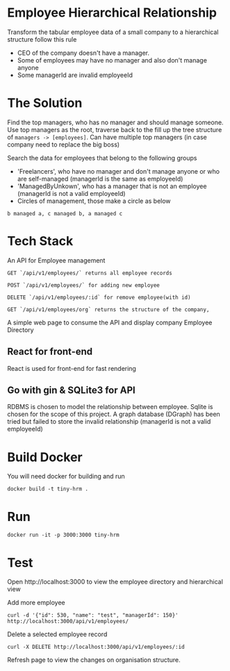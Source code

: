 # Employee Hierarchical Relationship 

Transform the tabular employee data of a small company to a hierarchical structure follow this rule

- CEO of the company doesn't have a manager.
- Some of employees may have no manager and also don't manage anyone
- Some managerId are invalid employeeId 

# The Solution

Find the top managers, who has no manager and should manage someone.
Use top managers as the root, traverse back to the fill up the tree structure of `managers -> [employees]`.
Can have multiple top managers (in case company need to replace the big boss)

Search the data for employees that belong to the following groups

- 'Freelancers', who have no manager and don't manage anyone or who are self-managed (managerId is the same as employeeId)
- 'ManagedByUnkown', who has a manager that is not an employee (managerId is not a valid employeeId)
- Circles of management, those make a circle as below

```
b managed a, c managed b, a managed c
```

# Tech Stack

An API for Employee management

```
GET `/api/v1/employees/` returns all employee records
```
```
POST `/api/v1/employees/` for adding new employee
```
```
DELETE `/api/v1/employees/:id` for remove employee(with id)
```
```
GET `/api/v1/employees/org` returns the structure of the company,
```

A simple web page to consume the API and display company Employee Directory

## React for front-end

React is used for front-end for fast rendering

## Go with gin & SQLite3 for API

RDBMS is chosen to model the relationship between employee.
Sqlite is chosen for the scope of this project.
A graph database (DGraph) has been tried but failed to store the invalid relationship (managerId is not a valid employeeId)

# Build Docker

You will need docker for building and run

```
docker build -t tiny-hrm .
```

# Run

```
docker run -it -p 3000:3000 tiny-hrm
```

# Test

Open http://localhost:3000 to view the employee directory and hierarchical view

Add more employee
```
curl -d '{"id": 530, "name": "test", "managerId": 150}' http://localhost:3000/api/v1/employees/
```
Delete a selected employee record
```
curl -X DELETE http://localhost:3000/api/v1/employees/:id 
```

Refresh page to view the changes on organisation structure.